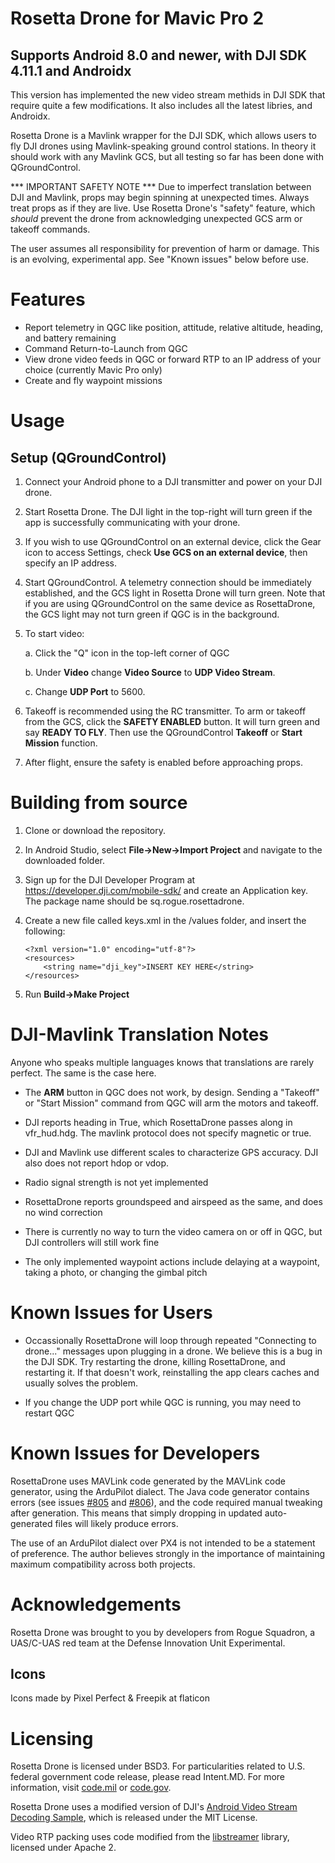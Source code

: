 # Rosetta Drone for Mavic Pro 2 
## Supports Android 8.0 and newer, with DJI SDK 4.11.1 and Androidx

This version has implemented the new video stream methids in DJI SDK that require quite a few modifications. It also includes all the latest libries, and Androidx.

Rosetta Drone is a Mavlink wrapper for the DJI SDK, which allows users to fly DJI drones using Mavlink-speaking ground control stations. In theory it should work with any Mavlink GCS, but all testing so far has been done with QGroundControl. 

*** IMPORTANT SAFETY NOTE *** Due to imperfect translation between DJI and Mavlink, props may begin spinning at unexpected times. Always treat props as if they are live. Use Rosetta Drone's "safety" feature, which *should* prevent the drone from acknowledging unexpected GCS arm or takeoff commands.

The user assumes all responsibility for prevention of harm or damage. This is an evolving, experimental app. See "Known issues" below before use.

# Features

* Report telemetry in QGC like position, attitude, relative altitude, heading, and battery remaining
* Command Return-to-Launch from QGC
* View drone video feeds in QGC or forward RTP to an IP address of your choice (currently Mavic Pro only)
* Create and fly waypoint missions


# Usage

## Setup (QGroundControl)

1. Connect your Android phone to a DJI transmitter and power on your DJI drone.

2. Start Rosetta Drone. The DJI light in the top-right will turn green if the app is successfully communicating with your drone.

3. If you wish to use QGroundControl on an external device, click the Gear icon to access Settings, check **Use GCS on an external device**, then specify an IP address.

4. Start QGroundControl. A telemetry connection should be immediately established, and the GCS light in Rosetta Drone will turn green. 
Note that if you are using QGroundControl on the same device as RosettaDrone, the GCS light may not turn green if QGC is in the background. 

5. To start video:

    a. Click the "Q" icon in the top-left corner of QGC
    
    b. Under **Video** change **Video Source** to **UDP Video Stream**.
    
    c. Change **UDP Port** to 5600.

6. Takeoff is recommended using the RC transmitter. To arm or takeoff from the GCS, click the **SAFETY ENABLED** button. It will turn green and say **READY TO FLY**. Then use the QGroundControl **Takeoff** or **Start Mission** function.

7. After flight, ensure the safety is enabled before approaching props.

    
# Building from source

1. Clone or download the repository.

2. In Android Studio, select **File->New->Import Project** and navigate to the downloaded folder.
 
3. Sign up for the DJI Developer Program at https://developer.dji.com/mobile-sdk/ and create an Application key. The package name should be sq.rogue.rosettadrone.
 
4. Create a new file called keys.xml in the /values folder, and insert the following:
    ```
    <?xml version="1.0" encoding="utf-8"?>
    <resources>
        <string name="dji_key">INSERT KEY HERE</string>
    </resources>
    ```
    
5. Run **Build->Make Project**

# DJI-Mavlink Translation Notes

Anyone who speaks multiple languages knows that translations are rarely perfect. The same is the case here.

- The **ARM** button in QGC does not work, by design. Sending a "Takeoff" or "Start Mission" command from QGC will arm the motors and takeoff.

- DJI reports heading in True, which RosettaDrone passes along in vfr_hud.hdg. The mavlink protocol does not specify magnetic or true.

- DJI and Mavlink use different scales to characterize GPS accuracy. DJI also does not report hdop or vdop.

- Radio signal strength is not yet implemented

- RosettaDrone reports groundspeed and airspeed as the same, and does no wind correction

- There is currently no way to turn the video camera on or off in QGC, but DJI controllers will still work fine

- The only implemented waypoint actions include delaying at a waypoint, taking a photo, or changing the gimbal pitch

# Known Issues for Users

- Occassionally RosettaDrone will loop through repeated "Connecting to drone..." messages upon plugging in a drone. We believe this is a bug in the DJI SDK. Try restarting the drone, killing RosettaDrone, and restarting it. If that doesn't work, reinstalling the app clears caches and usually solves the problem.

- If you change the UDP port while QGC is running, you may need to restart QGC

# Known Issues for Developers

RosettaDrone uses MAVLink code generated by the MAVLink code generator, using the ArduPilot dialect. The Java code generator contains errors (see issues [#805](https://github.com/mavlink/mavlink/issues/805) and [#806](https://github.com/mavlink/mavlink/issues/806)), and the code required manual tweaking after generation. This means that simply dropping in updated auto-generated files will likely produce errors.

The use of an ArduPilot dialect over PX4 is not intended to be a statement of preference. The author believes strongly in the importance of maintaining maximum compatibility across both projects. 

# Acknowledgements

Rosetta Drone was brought to you by developers from Rogue Squadron, a UAS/C-UAS red team at the Defense Innovation Unit Experimental.

## Icons
Icons made by Pixel Perfect & Freepik at flaticon

# Licensing

Rosetta Drone is licensed under BSD3. For particularities related to U.S. federal government code release, please read Intent.MD. For more information, visit [code.mil](https://code.mil) or [code.gov](https://code.gov).

Rosetta Drone uses a modified version of DJI's [Android Video Stream Decoding Sample](https://developer.dji.com/mobile-sdk/documentation/sample-code/index.html), which is released under the MIT License.

Video RTP packing uses code modified from the [libstreamer](https://github.com/fyhertz/libstreaming) library, licensed under Apache 2.
 
